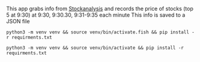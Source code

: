 This app grabs info from [Stockanalysis](https://stockanalysis.com/markets/gainers/)
and records the price of stocks (top 5 at 9:30) at 9:30, 9:30.30, 9:31-9:35 each minute
This info is saved to a JSON file

```
python3 -m venv venv && source venv/bin/activate.fish && pip install -r requirments.txt
```

```
python3 -m venv venv && source venv/bin/activate && pip install -r requirments.txt 
```